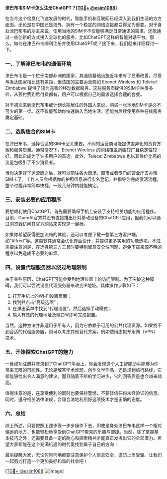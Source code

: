 **津巴布韦SIM卡怎么注册ChatGPT？[[TG💪+ @esim1088](https://t.me/s/esim1088)]**

在当今这个信息化飞速发展的时代，智能手机和互联网已经深入到我们生活的方方面面。无论是在中国还是海外，拥有一个稳定的网络连接都变得尤为重要。对于身处津巴布韦的朋友来说，使用当地的SIM卡不仅能够满足日常通讯的需求，还能通过一些创新的方式接入全球化的服务，比如ChatGPT这样的智能对话平台。那么，如何在津巴布韦顺利注册并使用ChatGPT呢？接下来，我们就来详细探讨一下。

### 一、了解津巴布韦的通信环境

津巴布韦是一个位于南部非洲的国家，其通信基础设施近年来有了显著改善。尽管与发达国家相比还有差距，但该国的主要运营商如 Econet Wireless 和 Telecel Zimbabwe 提供了较为完善的移动数据服务。这些服务商提供的SIM卡种类多样，从预付费到后付费都有，用户可以根据自己的需求选择合适的套餐。

对于初次来到津巴布韦或计划长期居住的外国人来说，购买一张本地SIM卡是必不可少的第一步。这不仅能帮助你快速融入当地生活，还能为后续使用各种在线服务奠定基础。

### 二、选购适合的SIM卡

在津巴布韦，选择合适的SIM卡至关重要。不同的运营商可能提供差异化的资费方案和服务质量。通常情况下，Econet Wireless 的网络覆盖范围较广且稳定性较好，因此它成为了许多用户的首选。此外，Telecel Zimbabwe 也以其性价比高的流量包吸引了不少消费者。

当你决定好了运营商之后，就可以前往各大商场、超市或者专门的营业厅去办理SIM卡了。工作人员会根据你的护照信息进行实名登记，并指导你完成激活流程。整个过程非常简单快捷，一般几分钟内就能搞定。

### 三、安装必要的应用程序

要想顺利使用ChatGPT，首先需要确保手机上安装了支持相关功能的应用程序。目前，OpenAI官方并没有直接推出针对移动设备的ChatGPT应用，但我们可以通过浏览器访问其官方网站来实现这一目标。

如果你希望获得更加流畅的体验，还可以考虑下载一些第三方客户端，如“Alfred”等。这类软件通常会优化界面设计，并提供更多实用的功能选项。不过需要注意的是，在选择第三方工具时要特别留意安全性问题，避免下载来源不明的程序以免造成不必要的麻烦。

### 四、设置代理服务器以绕过地理限制

由于某些原因，ChatGPT可能会受到地理位置上的访问限制。为了突破这种障碍，我们可以尝试设置代理服务器来改变IP地址。具体操作步骤如下：

1. 打开手机上的Wi-Fi设置页面；
2. 找到并点击“高级选项”；
3. 在弹出菜单中找到“代理设置”，然后选择手动模式；
4. 输入有效的代理地址及端口号即可完成配置。

当然，这种方法并非适用于所有人，因为它依赖于可用的公共代理资源。如果找不到合适的代理服务器，则可以考虑其他替代方案，例如使用虚拟专用网（VPN）技术。

### 五、开始探索ChatGPT的魅力

一旦成功注册并登录到了ChatGPT平台上，你会发现这个人工智能助手能够为你带来无限的可能性。无论是解答学术难题、创作文学作品，还是规划旅行路线，它都能够给出令人满意的建议。而且随着不断的学习进步，它的回答质量也会越来越高。

值得注意的是，在享受便利的同时也要保持警惕，不要轻信任何未经验证的信息。同时，遵守相关法律法规，合理合法地利用好这项技术才是正确的态度。

### 六、总结

综上所述，只要按照上述步骤一步步操作下去，即使是身处津巴布韦这样一个相对偏远的地方，也能轻松地享受到ChatGPT带来的乐趣与便捷。当然，除了掌握基本技巧之外，还需要具备一定的耐心和探索精神才能真正发挥出它的全部潜力。希望大家都能在这个充满机遇的时代里找到属于自己的方向！

最后提醒大家，无论何时何地都要注意保护个人信息安全，谨防上当受骗。让我们一起努力打造一个更加美好和谐的社会吧！

[[TG💪+ @esim1088](https://t.me/s/esim1088) ![Image](https://i.postimg.cc/4NQfJmqS/Snipaste-2025-05-13-00-14-12.png)]